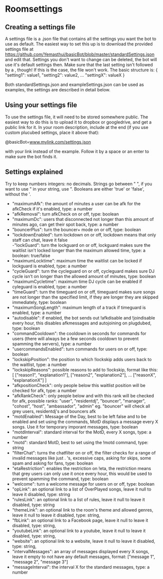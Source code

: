 Roomsettings
============

Creating a settings file
------------------------

A settings file is a .json file that contains all the settings you want the bot to use as default.
The easiest way to set this up is to download the provided settings file at https://github.com/Yemasthui/basicBot/blob/master/standardSettings.json and edit that. Settings you don't want to change can be deleted, the bot will use it's default settings then. Make sure that the last setting isn't followed by a , though! If this is the case, the file won't work.
The basic structure is:
{
	"setting1": value1,
	"setting2": value2,
	...
	"settingX": valueX
}

Both standardSettings.json  and exampleSettings.json can be used as examples, the settings are described in detail below.

Using your settings file
------------------------

To use the settings file, it will need to be stored somewhere public. The easiest way to do this is to upload it to dropbox or googledrive, and get a public link for it.
In your room description, include at the end (if you use custom plucubed settings, place it above that):

@basicBot=www.mylink.com/settings.json

with your link instead of the example. Follow it by a space or an enter to make sure the bot finds it.

Settings explained
------------------

Try to keep numbers integers: no decimals. 
Strings go between " ", if you want to use " in your string, use \". 
Booleans are either 'true' or 'false', without the '.

- "maximumAfk": the amount of minutes a user can be afk for the afkCheck if it's enabled, type: a number
- "afkRemoval": turn afkCheck on or off, type: boolean             
- "maximumDc": users that disconnected not longer than this amount of minutes ago, can get their spot back, type: a number 
- "bouncerPlus": turn the bouncer+ mode on or off, type: boolean                
- "lockdownEnabled": turn lockdown on or off, lockdown means that only staff can chat, leave it false                
-"lockGuard": turn the lockguard on or off, lockguard makes sure the waitlist isn't locked longer than the maximum allowed time, type: a boolean: true/false
- "maximumLocktime": maximum time the waitlist can be locked if lockguard is enabled, type: a number                
- "cycleGuard": turn the cycleguard on or off, cycleguard makes sure DJ cycle isn't on longer than the allowed amount of minutes, type: boolean
- "maximumCycletime": maximum time DJ cycle can be enabled if cyleguard is enabled, type: a number                
- "timeGuard": turn the timeguard on or off, timeguard makes sure songs are not longer than the specified limit, if they are longer they are skipped immediately, type: boolean
- "maximumSongLength": maximum length of a track if timeguard is enabled, type: a number
- "autodisable": if enabled, the bot sends out !afkdisable and !joindisable every hour, this disables afkmessages and autojoining on plugdubed, type: boolean                
- "commandCooldown": the cooldown in seconds for commands for users (there will always be a few seconds cooldown to prevent spamming the servers), type: a number
- "usercommandsEnabled": turn commands for users on or off, type: boolean                
- "lockskipPosition": the position to which !lockskip adds users back to the waitlist, type: a number
- "lockskipReasons": possible reasons to add to !lockskip, format like this:
    	[
    		["reason1", "explanation1"],
    		["reason2", "explanation2"],
    		...
    		["reasonX", "explanationX"]
    	]
- "afkpositionCheck": only people below this waitlist position will be checked for afk, type: a number
- "afkRankCheck": only people below and with this rank will be checked for afk, possible ranks: 
	"user", "residentdj", "bouncer", "manager", "cohost", "host", "ambassador", "admin"
   	eg. "bouncer" will check all grey users, residentdj's and bouncers afk                
- "motdEnabled": Message of the Day, best to be left false and to be enabled and set using the commands, MotD displays a message every X songs. Use it for temporary imporant messages, type: boolean
- "motdInterval": standard interval for the MotD, every X songs, type: a number
- "motd": standard MotD, best to set using the !motd command, type: string                
- "filterChat": turns the chatfilter on or off, the filter checks for a range of invalid messages like just . 's, excessive caps, asking for skips, some spam and asking for fans, type: boolean
- "etaRestriction": enables the restriction on !eta, the restriction means that grey users can only use it once every hour, this would be used to prevent spamming the command, type: boolean
- "welcome": turn a welcome message for users on or off, type: boolean
- "opLink": an optional link to a list of OverPlayed songs, leave it null to leave it disabled, type: string
- "rulesLink": an optional link to a list of rules, leave it null to leave it disabled, type: string
- "themeLink": an optional link to the room's theme and allowed genres, leave it null to leave it disabled, type: string,
- "fbLink": an optional link to a Facebook page, leave it null to leave it disabled, type: string,
- "youtubeLink": an optional link to a youtube, leave it null to leave it disabled, type: string,
- "website": an optional link to a website, leave it null to leave it disabled, type: string,
- "intervalMessages": an array of messages displayed every X songs, leave it empty to not have any default messages, format:
	["message 1", "message 2", "message 3"]
- "messageInterval": the interval X for the standard messages, type: a number